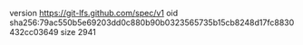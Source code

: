 version https://git-lfs.github.com/spec/v1
oid sha256:79ac550b5e69203dd0c880b90b0323565735b15cb8248d17fc8830432cc03649
size 2941
